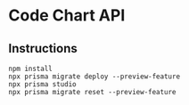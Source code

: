 # Code Chart API

## Instructions

```shell
npm install
npx prisma migrate deploy --preview-feature
npx prisma studio 
npx prisma migrate reset --preview-feature

```
